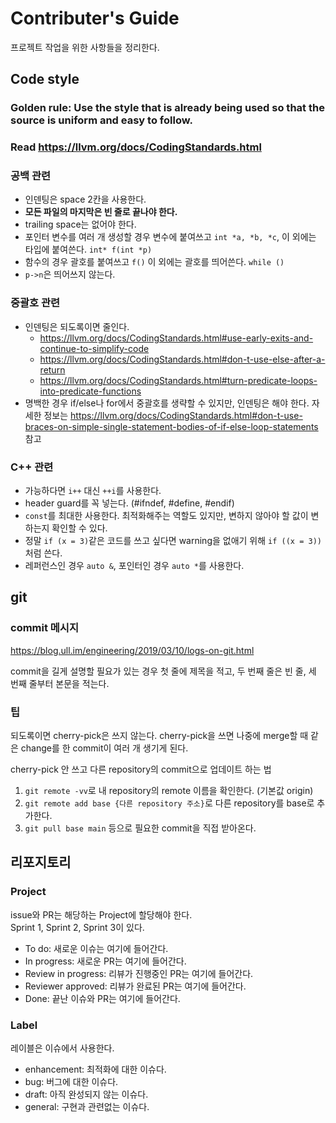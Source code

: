 # Contributer's Guide

프로젝트 작업을 위한 사항들을 정리한다.

## Code style

### **Golden rule: Use the style that is already being used so that the source is uniform and easy to follow.**

### Read https://llvm.org/docs/CodingStandards.html

### 공백 관련

- 인덴팅은 space 2칸을 사용한다.
- **모든 파일의 마지막은 빈 줄로 끝나야 한다.**
- trailing space는 없어야 한다.
- 포인터 변수를 여러 개 생성할 경우 변수에 붙여쓰고 `int *a, *b, *c`, 이 외에는 타입에 붙여쓴다. `int* f(int *p)`
- 함수의 경우 괄호를 붙여쓰고 `f()` 이 외에는 괄호를 띄어쓴다. `while ()`
- `p->n`은 띄어쓰지 않는다.

### 중괄호 관련

- 인덴팅은 되도록이면 줄인다.
  - https://llvm.org/docs/CodingStandards.html#use-early-exits-and-continue-to-simplify-code
  - https://llvm.org/docs/CodingStandards.html#don-t-use-else-after-a-return
  - https://llvm.org/docs/CodingStandards.html#turn-predicate-loops-into-predicate-functions
- 명백한 경우 if/else나 for에서 중괄호를 생략할 수 있지만, 인덴팅은 해야 한다.
  자세한 정보는 https://llvm.org/docs/CodingStandards.html#don-t-use-braces-on-simple-single-statement-bodies-of-if-else-loop-statements 참고

### C++ 관련

- 가능하다면 `i++` 대신 `++i`를 사용한다.
- header guard를 꼭 넣는다. (#ifndef, #define, #endif)
- `const`를 최대한 사용한다. 최적화해주는 역할도 있지만, 변하지 않아야 할 값이 변하는지 확인할 수 있다.
- 정말 `if (x = 3)`같은 코드를 쓰고 싶다면 warning을 없애기 위해 `if ((x = 3))`처럼 쓴다.
- 레퍼런스인 경우 `auto &`, 포인터인 경우 `auto *`를 사용한다.

## git

### commit 메시지

https://blog.ull.im/engineering/2019/03/10/logs-on-git.html

commit을 길게 설명할 필요가 있는 경우 첫 줄에 제목을 적고, 두 번째 줄은 빈 줄,
세 번째 줄부터 본문을 적는다.

### 팁

되도록이면 cherry-pick은 쓰지 않는다.
cherry-pick을 쓰면 나중에 merge할 때 같은 change를 한 commit이 여러 개 생기게 된다.

cherry-pick 안 쓰고 다른 repository의 commit으로 업데이트 하는 법

1. `git remote -vv`로 내 repository의 remote 이름을 확인한다. (기본값 origin)
1. `git remote add base {다른 repository 주소}`로 다른 repository를 base로 추가한다.
1. `git pull base main` 등으로 필요한 commit을 직접 받아온다.

## 리포지토리

### Project

issue와 PR는 해당하는 Project에 할당해야 한다.  
Sprint 1, Sprint 2, Sprint 3이 있다.

- To do: 새로운 이슈는 여기에 들어간다.
- In progress: 새로운 PR는 여기에 들어간다.
- Review in progress: 리뷰가 진행중인 PR는 여기에 들어간다.
- Reviewer approved: 리뷰가 완료된 PR는 여기에 들어간다.
- Done: 끝난 이슈와 PR는 여기에 들어간다.

### Label

레이블은 이슈에서 사용한다.

- enhancement: 최적화에 대한 이슈다.
- bug: 버그에 대한 이슈다.
- draft: 아직 완성되지 않는 이슈다.
- general: 구현과 관련없는 이슈다.
